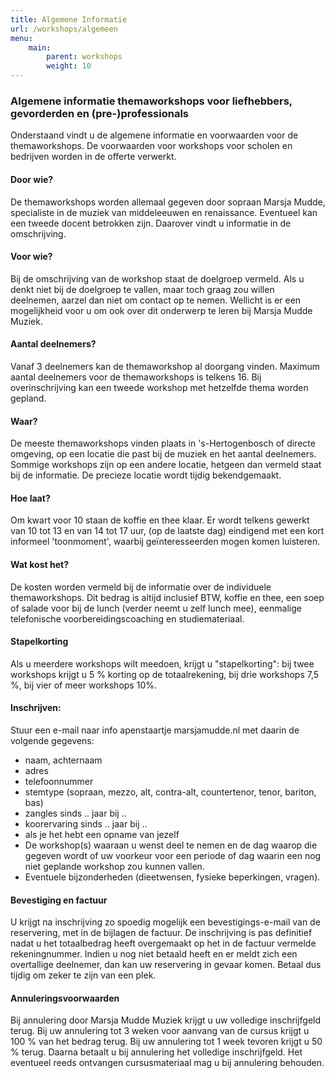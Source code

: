 ```yaml
---
title: Algemene Informatie
url: /workshops/algemeen
menu:
    main:
        parent: workshops
        weight: 10
---
```

### Algemene informatie themaworkshops voor liefhebbers, gevorderden en (pre-)professionals
Onderstaand vindt u de algemene informatie en voorwaarden voor de themaworkshops. De voorwaarden voor workshops voor scholen en bedrijven worden in de offerte verwerkt.

#### Door wie? 
De themaworkshops worden allemaal gegeven door sopraan Marsja Mudde, specialiste in de muziek van middeleeuwen en renaissance. Eventueel kan een tweede docent betrokken zijn. Daarover vindt u informatie in de omschrijving.
#### Voor wie? 
Bij de omschrijving van de workshop staat de doelgroep vermeld. Als u denkt niet bij de doelgroep te vallen, maar toch graag zou willen deelnemen, aarzel dan niet om contact op te nemen. Wellicht is er een mogelijkheid voor u om ook over dit onderwerp te leren bij Marsja Mudde Muziek.
#### Aantal deelnemers?
Vanaf 3 deelnemers kan de themaworkshop al doorgang vinden. Maximum aantal deelnemers voor de themaworkshops is telkens 16. Bij overinschrijving kan een tweede workshop met hetzelfde thema worden gepland.
#### Waar? 
De meeste themaworkshops vinden plaats in 's-Hertogenbosch of directe omgeving, op een locatie die past bij de muziek en het aantal deelnemers. Sommige workshops zijn op een andere locatie, hetgeen dan vermeld staat bij de informatie. De precieze locatie wordt tijdig bekendgemaakt.
#### Hoe laat? 
Om kwart voor 10 staan de koffie en thee klaar. Er wordt telkens gewerkt van 10 tot 13 en van 14 tot 17 uur, (op de laatste dag) eindigend met een kort informeel 'toonmoment', waarbij geïnteresseerden mogen komen luisteren.
#### Wat kost het? 
De kosten worden vermeld bij de informatie over de individuele themaworkshops. Dit bedrag is altijd inclusief BTW, koffie en thee, een soep of salade voor bij de lunch (verder neemt u zelf lunch mee), eenmalige telefonische voorbereidingscoaching en studiemateriaal. 
#### Stapelkorting
Als u meerdere workshops wilt meedoen, krijgt u "stapelkorting": bij twee workshops krijgt u 5 % korting op de totaalrekening, bij drie workshops 7,5 %, bij vier of meer workshops 10%.
 
#### Inschrijven:
Stuur een e-mail naar info apenstaartje marsjamudde.nl met daarin de volgende gegevens:
- naam, achternaam
- adres
- telefoonnummer
- stemtype (sopraan, mezzo, alt, contra-alt, countertenor, tenor, bariton, bas)
- zangles sinds .. jaar bij ..
- koorervaring sinds .. jaar bij ..
- als je het hebt een opname van jezelf
- De workshop(s) waaraan u wenst deel te nemen en de dag waarop die gegeven wordt of uw voorkeur voor een periode of dag waarin een nog niet geplande workshop zou kunnen vallen.
- Eventuele bijzonderheden (dieetwensen, fysieke beperkingen, vragen).
#### Bevestiging en factuur
U krijgt na inschrijving zo spoedig mogelijk een bevestigings-e-mail van de reservering, met in de bijlagen de factuur. De inschrijving is pas definitief nadat u het totaalbedrag heeft overgemaakt op het in de factuur vermelde rekeningnummer. Indien u nog niet betaald heeft en er meldt zich een overtallige deelnemer, dan kan uw reservering in gevaar komen. Betaal dus tijdig om zeker te zijn van een plek.
#### Annuleringsvoorwaarden
Bij annulering door Marsja Mudde Muziek krijgt u uw volledige inschrijfgeld terug. Bij uw annulering tot 3 weken voor aanvang van de cursus krijgt u 100 % van het bedrag terug. Bij uw annulering tot 1 week tevoren krijgt u 50 % terug. Daarna betaalt u bij annulering het volledige inschrijfgeld. Het eventueel reeds ontvangen cursusmateriaal mag u bij annulering behouden.
